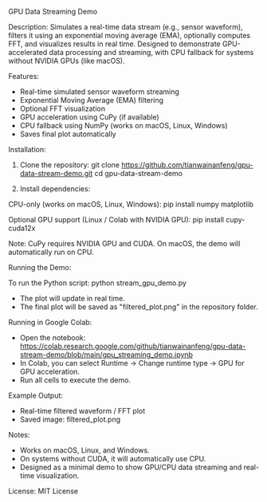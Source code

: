 GPU Data Streaming Demo

Description:
Simulates a real-time data stream (e.g., sensor waveform), filters it using an exponential moving average (EMA), optionally computes FFT, and visualizes results in real time. Designed to demonstrate GPU-accelerated data processing and streaming, with CPU fallback for systems without NVIDIA GPUs (like macOS).

Features:
- Real-time simulated sensor waveform streaming
- Exponential Moving Average (EMA) filtering
- Optional FFT visualization
- GPU acceleration using CuPy (if available)
- CPU fallback using NumPy (works on macOS, Linux, Windows)
- Saves final plot automatically

Installation:

1. Clone the repository:
   git clone https://github.com/tianwainanfeng/gpu-data-stream-demo.git
   cd gpu-data-stream-demo

2. Install dependencies:

CPU-only (works on macOS, Linux, Windows):
   pip install numpy matplotlib

Optional GPU support (Linux / Colab with NVIDIA GPU):
   pip install cupy-cuda12x

Note: CuPy requires NVIDIA GPU and CUDA. On macOS, the demo will automatically run on CPU.

Running the Demo:

To run the Python script:
   python stream_gpu_demo.py

- The plot will update in real time.
- The final plot will be saved as "filtered_plot.png" in the repository folder.

Running in Google Colab:

- Open the notebook:
  https://colab.research.google.com/github/tianwainanfeng/gpu-data-stream-demo/blob/main/gpu_streaming_demo.ipynb
- In Colab, you can select Runtime → Change runtime type → GPU for GPU acceleration.
- Run all cells to execute the demo.

Example Output:

- Real-time filtered waveform / FFT plot
- Saved image: filtered_plot.png

Notes:

- Works on macOS, Linux, and Windows.
- On systems without CUDA, it will automatically use CPU.
- Designed as a minimal demo to show GPU/CPU data streaming and real-time visualization.

License: MIT License

